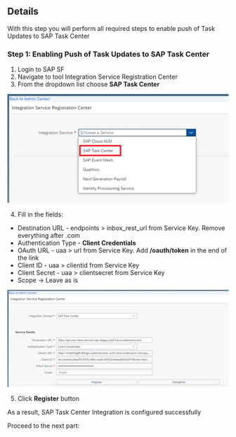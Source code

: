 ## Details

With this step you will perform all required steps to enable push of Task Updates to SAP Task Center


### Step 1: Enabling Push of Task Updates to SAP Task Center

1. Login to SAP SF
2. Navigate to tool Integration Service Registration Center
3. From the dropdown list choose **SAP Task Center**


![SAP Task Center](./Images/1.3.1.png "SAP Task Center")

4. Fill in the fields:

- Destination URL - endpoints > inbox_rest_url from Service Key. Remove everything after .com
- Authentication Type - **Client Credentials**
- OAuth URL - uaa > url from Service Key. Add **/oauth/token** in the end of the link
- Client ID - uaa > clientid from Service Key
- Client Secret - uaa > clientsecret from Service Key
- Scope -> Leave as is


![SAP Task Center Configuration](./Images/1.4.1.png "SAP Task Center Configuration")

5. Click **Register** button

As a result, SAP Task Center Integration is configured successfully


Proceed to the next part: [](https://)
